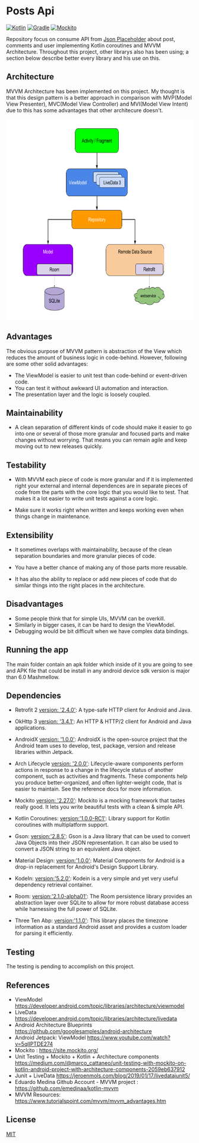 # Posts Api

[![Kotlin](https://img.shields.io/badge/kotlin-1.3.30-blue.svg)](http://kotlinlang.org) [![Gradle](https://img.shields.io/badge/gradle-3.3.2-%2366DCB8.svg)](https://developer.android.com/studio/releases/gradle-plugin) [![Mockito](https://img.shields.io/badge/mockito-2.27.0-orange.svg)](https://site.mockito.org/)

Repository focus on consume API from [Json Placeholder](https://jsonplaceholder.typicode.com/) about post, comments and user implementing Kotlin coroutines and MVVM Architecture. Throughout this project, other librarys also has been using; a section below describe better every library and his use on this.

## Architecture
MVVM Architecture has been implemented on this project. My thought is that this design pattern is a better approach in comparison with MVP(Model View Presenter), MVC(Model View Controller) and MVI(Model View Intent) due to this has some advantages that other architecure doesn't.

<img src="assets/mvvm-architecture.png" height="540">

## Advantages
The obvious purpose of MVVM pattern is abstraction of the View which reduces the amount of business logic in code-behind. However, following are some other solid advantages:

- The ViewModel is easier to unit test than code-behind or event-driven code.
- You can test it without awkward UI automation and interaction.
- The presentation layer and the logic is loosely coupled.


## Maintainability
- A clean separation of different kinds of code should make it easier to go into one or several of those more granular and focused parts and make changes without worrying. That means you can remain agile and keep moving out to new releases quickly.

## Testability
- With MVVM each piece of code is more granular and if it is implemented right your external and internal dependences are in separate pieces of code from the parts with the core logic that you would like to test. That makes it a lot easier to write unit tests against a core logic.

- Make sure it works right when written and keeps working even when things change in maintenance.

## Extensibility
- It sometimes overlaps with maintainability, because of the clean separation boundaries and more granular pieces of code.

- You have a better chance of making any of those parts more reusable.

- It has also the ability to replace or add new pieces of code that do similar things into the right places in the architecture.

## Disadvantages
- Some people think that for simple UIs, MVVM can be overkill.
- Similarly in bigger cases, it can be hard to design the ViewModel.
- Debugging would be bit difficult when we have complex data bindings.

## Running the app
The main folder contain an apk folder which inside of it you are going to see and APK file that could be install in any android device sdk version is major than 6.0 Mashmellow.

## Dependencies

- Retrofit 2 [version: '2.4.0'](https://square.github.io/retrofit/): A type-safe HTTP client for Android and Java.

- OkHttp 3 [version: '3.4.1'](https://square.github.io/okhttp/): An HTTP & HTTP/2 client for Android and Java applications.

- AndroidX [version: '1.0.0'](https://mvnrepository.com/artifact/androidx): AndroidX is the open-source project that the Android team uses to develop, test, package, version and release libraries within Jetpack.

- Arch Lifecycle [version: '2.0.0'](https://developer.android.com/jetpack/androidx/releases/lifecycle): Lifecycle-aware components perform actions in response to a change in the lifecycle status of another component, such as activities and fragments. These components help you produce better-organized, and often lighter-weight code, that is easier to maintain. See the reference docs for more information.

- Mockito [version: '2.27.0'](https://site.mockito.org/): Mockito is a mocking framework that tastes really good. It lets you write beautiful tests with a clean & simple API.

- Kotlin Coroutines: [version:'1.0.0-RC1'](https://github.com/Kotlin/kotlinx.coroutines): Library support for Kotlin coroutines with multiplatform support. 

- Gson: [version:'2.8.5'](https://github.com/google/gson): Gson is a Java library that can be used to convert Java Objects into their JSON representation. It can also be used to convert a JSON string to an equivalent Java object.

- Material Design: [version:'1.0.0'](https://github.com/material-components): Material Components for Android is a drop-in replacement for Android's Design Support Library.

- KodeIn: [version:'5.2.0'](https://github.com/Kodein-Framework/Kodein-DI): Kodein is a very simple and yet very useful dependency retrieval container.

- Room: [version:'2.1.0-alpha01'](https://github.com/rom-rb/rom): The Room persistence library provides an abstraction layer over SQLite to allow for more robust database access while harnessing the full power of SQLite.

- Three Ten Abp: [version:'1.1.0'](https://github.com/JakeWharton/ThreeTenABP): This library places the timezone information as a standard Android asset and provides a custom loader for parsing it efficiently.

## Testing
The testing is pending to accomplish on this project.

## References

- ViewModel https://developer.android.com/topic/libraries/architecture/viewmodel
- LiveData https://developer.android.com/topic/libraries/architecture/livedata
- Android Architecture Blueprints https://github.com/googlesamples/android-architecture
- Android Jetpack: ViewModel https://www.youtube.com/watch?v=5qlIPTDE274
- Mockito : https://site.mockito.org/
- Unit Testing + Mockito + Kotlin + Architecture components https://medium.com/@marco_cattaneo/unit-testing-with-mockito-on-kotlin-android-project-with-architecture-components-2059eb637912
- Junit + LiveData https://jeroenmols.com/blog/2019/01/17/livedatajunit5/
- Eduardo Medina Github Account - MVVM project : https://github.com/emedinaa/kotlin-mvvm
- MVVM Resources: https://www.tutorialspoint.com/mvvm/mvvm_advantages.htm 

## License
[MIT](https://choosealicense.com/licenses/mit/)
